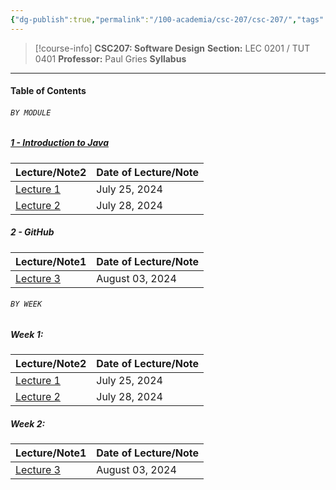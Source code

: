 ```yaml
---
{"dg-publish":true,"permalink":"/100-academia/csc-207/csc-207/","tags":["university","cs","course-page"],"created":"2024-06-22T16:05:58.141-07:00","updated":"2024-08-03T01:57:44.973-07:00"}
---
```


> [!course-info] **CSC207: Software Design**
> **Section:** LEC 0201 / TUT 0401
> **Professor:** Paul Gries
> **Syllabus**

---
#### Table of Contents
###### `BY MODULE`

<h5><span><a data-tooltip-position="top" aria-label="100 Academia/CSC207/1 - Introduction to Java.md" data-href="100 Academia/CSC207/1 - Introduction to Java.md" href="100 Academia/CSC207/1 - Introduction to Java.md" class="internal-link" target="_blank" rel="noopener">1 - Introduction to Java</a></span></h5><div><table class="dataview table-view-table"><thead class="table-view-thead"><tr class="table-view-tr-header"><th class="table-view-th"><span>Lecture/Note</span><span class="dataview small-text">2</span></th><th class="table-view-th"><span>Date of Lecture/Note</span></th></tr></thead><tbody class="table-view-tbody"><tr><td><span><a data-tooltip-position="top" aria-label="100 Academia/CSC207/Lecture 1.md" data-href="100 Academia/CSC207/Lecture 1.md" href="100 Academia/CSC207/Lecture 1.md" class="internal-link" target="_blank" rel="noopener">Lecture 1</a></span></td><td>July 25, 2024</td></tr><tr><td><span><a data-tooltip-position="top" aria-label="100 Academia/CSC207/Lecture 2.md" data-href="100 Academia/CSC207/Lecture 2.md" href="100 Academia/CSC207/Lecture 2.md" class="internal-link" target="_blank" rel="noopener">Lecture 2</a></span></td><td>July 28, 2024</td></tr></tbody></table></div><h5><span>2 - GitHub</span></h5><div><table class="dataview table-view-table"><thead class="table-view-thead"><tr class="table-view-tr-header"><th class="table-view-th"><span>Lecture/Note</span><span class="dataview small-text">1</span></th><th class="table-view-th"><span>Date of Lecture/Note</span></th></tr></thead><tbody class="table-view-tbody"><tr><td><span><a data-tooltip-position="top" aria-label="100 Academia/CSC207/Lecture 3.md" data-href="100 Academia/CSC207/Lecture 3.md" href="100 Academia/CSC207/Lecture 3.md" class="internal-link" target="_blank" rel="noopener">Lecture 3</a></span></td><td>August 03, 2024</td></tr></tbody></table></div>

###### `BY WEEK`

<h5><span>Week 1:</span></h5><div><table class="dataview table-view-table"><thead class="table-view-thead"><tr class="table-view-tr-header"><th class="table-view-th"><span>Lecture/Note</span><span class="dataview small-text">2</span></th><th class="table-view-th"><span>Date of Lecture/Note</span></th></tr></thead><tbody class="table-view-tbody"><tr><td><span><a data-tooltip-position="top" aria-label="100 Academia/CSC207/Lecture 1.md" data-href="100 Academia/CSC207/Lecture 1.md" href="100 Academia/CSC207/Lecture 1.md" class="internal-link" target="_blank" rel="noopener">Lecture 1</a></span></td><td>July 25, 2024</td></tr><tr><td><span><a data-tooltip-position="top" aria-label="100 Academia/CSC207/Lecture 2.md" data-href="100 Academia/CSC207/Lecture 2.md" href="100 Academia/CSC207/Lecture 2.md" class="internal-link" target="_blank" rel="noopener">Lecture 2</a></span></td><td>July 28, 2024</td></tr></tbody></table></div><h5><span>Week 2:</span></h5><div><table class="dataview table-view-table"><thead class="table-view-thead"><tr class="table-view-tr-header"><th class="table-view-th"><span>Lecture/Note</span><span class="dataview small-text">1</span></th><th class="table-view-th"><span>Date of Lecture/Note</span></th></tr></thead><tbody class="table-view-tbody"><tr><td><span><a data-tooltip-position="top" aria-label="100 Academia/CSC207/Lecture 3.md" data-href="100 Academia/CSC207/Lecture 3.md" href="100 Academia/CSC207/Lecture 3.md" class="internal-link" target="_blank" rel="noopener">Lecture 3</a></span></td><td>August 03, 2024</td></tr></tbody></table></div>
